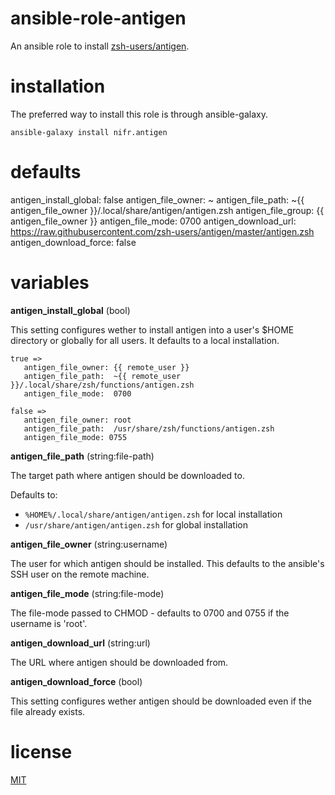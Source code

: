 # ansible-role-antigen
An ansible role to install [zsh-users/antigen](https://github.com/zsh-users/antigen).

installation
============

The preferred way to install this role is through ansible-galaxy.

    ansible-galaxy install nifr.antigen

defaults
=========

antigen_install_global: false
antigen_file_owner:     ~
antigen_file_path:      ~{{ antigen_file_owner }}/.local/share/antigen/antigen.zsh
antigen_file_group:     {{ antigen_file_owner }}
antigen_file_mode:      0700
antigen_download_url:   https://raw.githubusercontent.com/zsh-users/antigen/master/antigen.zsh
antigen_download_force: false

variables
=========

**antigen_install_global** (bool)

This setting configures wether to install antigen into a user's $HOME directory or globally for all users.
It defaults to a local installation. 

    true =>
       antigen_file_owner: {{ remote_user }}
       antigen_file_path:  ~{{ remote_user }}/.local/share/zsh/functions/antigen.zsh
       antigen_file_mode:  0700

    false =>
       antigen_file_owner: root
       antigen_file_path:  /usr/share/zsh/functions/antigen.zsh
       antigen_file_mode: 0755


**antigen_file_path** (string:file-path)

The target path where antigen should be downloaded to.

Defaults to:
* `%HOME%/.local/share/antigen/antigen.zsh` for local installation
* `/usr/share/antigen/antigen.zsh` for global installation

**antigen_file_owner** (string:username)

The user for which antigen should be installed.
This defaults to the ansible's SSH user on the remote machine.

**antigen_file_mode** (string:file-mode)

The file-mode passed to CHMOD - defaults to 0700 and 0755 if the username is 'root'.

**antigen_download_url** (string:url)

The URL where antigen should be downloaded from.

**antigen_download_force** (bool)

This setting configures wether antigen should be downloaded even if the file already exists.

license
=======
[MIT](https://github.com/nifr/ansible-role-antigen/LICENSE)

